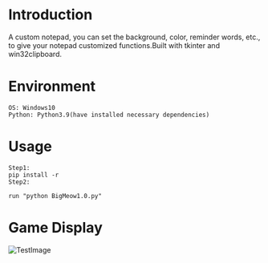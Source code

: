 # Introduction
A custom notepad, you can set the background, color, reminder words, etc., to give your notepad customized functions.Built with tkinter and win32clipboard.

# Environment
```
OS: Windows10
Python: Python3.9(have installed necessary dependencies)
```

# Usage
```
Step1:
pip install -r 
Step2:

run "python BigMeow1.0.py"
```

# Game Display
![TestImage]()
